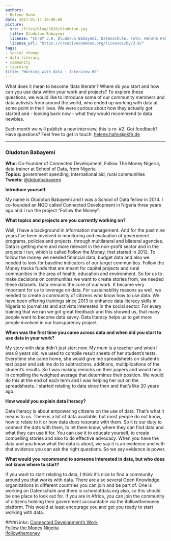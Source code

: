 ```yaml
---
authors: 
- Helene Hahn
date: 2017-01-17 10:00:00
picture:
  src: /files/blog/2016/oludotun.jpg
  title: Oludotun Babayemi
  license: "CC-BY 3.0, Oludotun Babayemi, Datenschule, Foto: Helene Hahn"
  license_url: "https://creativecommons.org/licenses/by/3.0/"
tags:
- social change
- data literacy
- community
- learning
title: "Working with data - Interview #2"
--- 
```

What does it mean to become ‘data literate’? Where do you start and how can you use data within your work and projects? To explore these questions, we would like to introduce some of our community members and data activists from around the world, who ended up working with data at some point in their lives. We were curious about how they actually got started and - looking back now - what they would recommend to data newbies. 

Each month we will publish a new interview, this is nr. #2. Got feedback? Have questions? Feel free to get in touch: [helene.hahn@okfn.de](helene.hahn@okfn.de)

---

### Oludotun Babayemi
**Who:** Co-founder of Connected Development, Follow The Money Nigeria, data trainer at School of Data, from Nigeria <br/>
**Topics:** government spending, international aid, rural communities <br/>
**Tweets:** [@dotunbabayemi](https://twitter.com/dotunbabayemi?lang=de)

**Introduce yourself.**

My name is Oludotun Babayemi and I was a School of Data fellow in 2014. I co-founded an NGO called Connected Development in Nigeria three years ago and I run the project “Follow the Money”. 

**What topics and projects are you currently working on?** 

Well, I have a background in information management. And for the past nine years I’ve been involved in monitoring and evaluation of government programs, policies and projects, through multilateral and bilateral agencies. Data is getting more and more relevant in the non-profit sector and in the projects I run, which is called Follow the Money, that started in 2012. To follow the money we needed financial data, budget data and also we needed to look for baseline indicators of our target communities. Follow the Money tracks funds that are meant for capital projects and rural communities in the area of health, education and environment. So for us to make decisions on communities we want to create stories from, we needed these datasets. Data remains the core of our work. It became very important for us to leverage on data. For sustainability reasons as well, we needed to create a community of citizens who know how to use data. We have been offering trainings since 2013 to enhance data literacy skills in Nigeria to journalists and activists interested in the social sector. For every training that we ran we got great feedback and this showed us, that many people want to become data savvy. Data literacy helps us to get more people involved in our transparency project. 

**When was the first time you came across data and when did you start to use data in your work?**

My story with data didn’t just start now. My mum is a teacher and when I was  8 years old, we used to compile result sheets of her student’s tests. Everytime she came home, she would give me spreadsheets on student’s test paper and ask me do to subtractions, additions, multiplications of the student’s results. So I was making remarks on their papers and would help in compiling the weighted average that determines their position. We would do this at the end of each term and I was helping her out on the spreadsheets. I started relating to data since then and that’s like 20 years ago. 

**How would you explain data literacy?**

Data literacy is about empowering citizens on the use of data. That’s what it means to us. There is a lot of data available, but most people do not know, how to relate to it or how data does resonate with them. So it is our duty to connect the dots with them, to let them know, where they can find data and what they can use it for. You can use it to educate yourself, to create compelling stories and also to do effective advocacy. When you have the data and you know what the data is about, we say it is an evidence and with that evidence you can ask the right questions. So we say evidence is power. 

**What would you recommend to someone interested in data, but who does not know where to start?**

If you want to start relating to data, I think it’s nice to find a community around you that works with data. There are also several Open Knowledge organizations in different countries you can join and be part of. One is working on Datenschule and there is schoolofdata.org also, so this should be one place to look out for. If you are in Africa, you can join the community of citizens holding their government accountable via the ifollowthemoney platform. This would at least encourage you and get you ready to start working with data. 

####Links:
[Connected Development’s Work](http://connecteddevelopment.org/)<br/>
[Follow the Money Nigeria](http://followthemoneyng.org/)<br/>
[ifollowthemoney](http://ifollowthemoney.org)